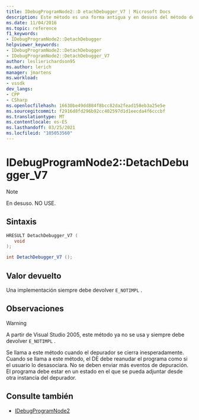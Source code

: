```yaml
---
title: IDebugProgramNode2::D etachDebugger_V7 | Microsoft Docs
description: Este método es una forma antigua y en desuso del método detach usado antes de Visual Studio 2005.
ms.date: 11/04/2016
ms.topic: reference
f1_keywords:
- IDebugProgramNode2::DetachDebugger
helpviewer_keywords:
- IDebugProgramNode2::DetachDebugger
- IDebugProgramNode2::DetachDebugger_V7
author: leslierichardson95
ms.author: lerich
manager: jmartens
ms.workload:
- vssdk
dev_langs:
- CPP
- CSharp
ms.openlocfilehash: 16630be49dd884f8bcc82da2fead158eb3a25e5e
ms.sourcegitcommit: f2916d8fd296b92cc402597d1d1eecda4f6cccbf
ms.translationtype: MT
ms.contentlocale: es-ES
ms.lasthandoff: 03/25/2021
ms.locfileid: "105053560"
---
```

# <a name="idebugprogramnode2detachdebugger_v7"></a>IDebugProgramNode2::DetachDebugger_V7

> [!Note]
> En desuso. NO USE.

## <a name="syntax"></a>Sintaxis

```cpp
HRESULT DetachDebugger_V7 (
   void 
);
```

```csharp
int DetachDebugger_V7 ();
```

## <a name="return-value"></a>Valor devuelto

Una implementación siempre debe devolver `E_NOTIMPL` .

## <a name="remarks"></a>Observaciones

> [!WARNING]
> A partir de Visual Studio 2005, este método ya no se usa y siempre debe devolver `E_NOTIMPL` .

Se llama a este método cuando el depurador se cierra inesperadamente. Cuando se llama a este método, el DE debe reanudar el programa como si el usuario lo desasociara. No se deben enviar más eventos de depuración. El programa debe estar en un estado en el que se pueda adjuntar desde otra instancia del depurador.

## <a name="see-also"></a>Consulte también

- [IDebugProgramNode2](../../../extensibility/debugger/reference/idebugprogramnode2.md)
